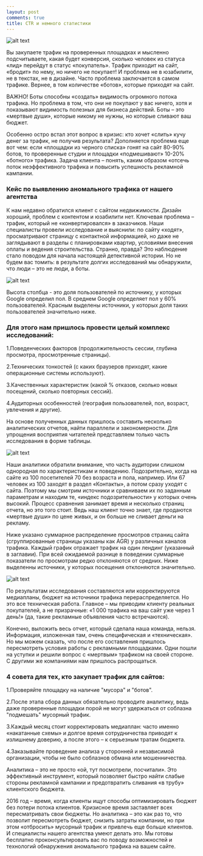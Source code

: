 ```yaml
---
layout: post
comments: true
title: CTR и немного статистики
---
```



![alt text][logo]

Вы закупаете трафик на проверенных площадках и мысленно подсчитываете, какая будет конверсия, сколько человек из статуса «лид» перейдут в статус «покупатель». Трафик приходит на сайт, «бродит» по нему, но ничего не покупает! И проблема не в юзабилити, не в текстах, не в дизайне. Часто проблема заключается в самом трафике. Вернее, в том количестве «ботов», которые приходят на сайт.


ВАЖНО! Боты способны «создать» видимость огромного потока трафика. Но проблема в том, что они не покупают у вас ничего, хотя и показывают видимость полезных для бизнеса действий. Боты – это «мертвые души», которые никому не нужны, но которые сливают ваш бюджет.


Особенно остро встал этот вопрос в кризис: кто хочет «слить» кучу денег за трафик, не получив результата? Дополняется проблема еще вот чем: если «площадки из черного списка» гонят на сайт 80-90% ботов, то проверенные студии и площадки «подмешивают» 10-20% «ботного» трафика. Задача клиента – понять, каким образом «отсечь поток неэффективного трафика и повысить успешность рекламной кампании.




### Кейс по выявлению аномального трафика от нашего агентства

К нам недавно обратился клиент с сайтом недвижимости. Дизайн хороший, проблем с контентом и юзабилити нет. Ключевая проблема – трафик, который не «конвертировался» в заказчиков. Наши специалисты провели исследование и выяснили: по сайту «ходят», просматривают страницу с контактной информацией, но даже не заглядывают в разделы с планировками квартир, условиями внесения оплаты и ведения строительства. 
Странно, правда? Это наблюдение стало поводом для начала настоящей детективной истории. Но не будем вас томить: в результате долгих исследований мы обнаружили, что люди – это не люди, а боты.

![alt text][logo2]

Высота столбца - это доля пользователей по источнику, у которых Google определил пол. В среднем Google определяет пол у 60% пользователей. Красным выделены источники, у которых доля таких пользователей значительно ниже.


### Для этого нам пришлось провести целый комплекс исследований:
1.Поведенческих факторов (продолжительность сессии, глубина просмотра, просмотренные страницы).

2.Технических тонкостей (с каких браузеров приходят, какие операционные системы используют).

3.Качественных характеристик (какой % отказов, сколько новых посещений, сколько повторных сессий).

4.Аудиторных особенностей (география пользователей, пол, возраст, увлечения и другие).


На основе полученных данных пришлось составить несколько аналитических отчетов, найти параллели и закономерности. Для упрощения восприятия читателей представляем только часть исследования в форме таблицы.


![alt text][logo3]


Наши аналитики обратили внимание, что часть аудитории слишком однородная по характеристикам и поведению. Подозрительно, когда на сайте из 100 посетителей 70 без возраста и пола, например. Или 67 человек из 100 заходят в раздел «Контакты», а потом сразу уходят с сайта. 
Поэтому мы смотрим источники и сравниваем их по заданным параметрам и находим те, «индекс подозрительности» у которых очень высокий. Процесс сравнения занимает время и несколько страниц отчета, но это того стоит. Ведь наш клиент точно знает, где продаются «мертвые души» по цене живых, и он больше не сливает деньги на рекламу.


Ниже указано суммарное распределение просмотров страниц сайта (сгруппированные страницы указаны как AGR) у различных каналов трафика. Каждый график отражает трафик на один лендинг (указанный в заглавии). При всей ожидаемой разнице в поведении суммарные показатели по просмотрам редко отклоняются от средних. Ниже выделенны источники, у которых посещения отклоняются значительно.


![alt text][logo4]


По результатам исследования составляются или корректируются медиапланы, бюджет на источники трафика перераспределяется. Но это все техническая работа. Главное – мы приводим клиенту реальных покупателей, а не призрачные: «1 000 трафика на ваш сайт уже через 1 день!» (да, такие рекламные объявления часто встречаются).


Конечно, выложить весь отчет, который сделала наша команда, нельзя. Информация, изложенная там, очень специфическая и «техническая». Но мы можем сказать, что после его составления пришлось пересмотреть условия работы с рекламными площадками. Одни пошли на уступки и решили вопрос с «мертвым» трафиком на своей стороне. С другими же компаниями нам пришлось распрощаться.


### 4 совета для тех, кто закупает трафик для сайтов:

1.Проверяйте площадку на наличие "мусора" и "ботов".

2.После этапа сбора данных обязательно проводите аналитику, ведь даже проверенные площадки порой не могут удержаться от соблазна "подмешать" мусорный трафик.

3.Каждый месяц стоит корректировать медиаплан: часто именно «накатанные схемы» и долгое время сотрудничества приводят к излишнему доверию, а после этого – к серьезным тратам бюджета.

4.Заказывайте проведение анализа у сторонней и независимой организации, чтобы не было соблазнов обмана или мошенничества.


Аналитика – это не просто «ой, тут посмотрели, посчитали». Это эффективный инструмент, который позволяет быстро найти слабые стороны рекламной кампании и предотвратить сливания «в трубу» клиентского бюджета.


2016 год – время, когда клиенты ищут способы оптимизировать бюджет без потери потока клиентов. Кризисное время заставляет всех пересматривать свои бюджеты. Но аналитика – это как раз то, что позволит пересмотреть бюджет, снизить затраты компании, но при этом «отбросить» мусорный трафик и привлечь еще больше клиентов. И специалисты нашего агентства умеют делать это. Мы готовы бесплатно проконсультировать вас по поводу возможностей и технологий обнаружения аномального трафика на вашем сайте.

[logo]: http://www.realweb.ru/images/blog/02-03-2016-1.jpg
[logo2]: http://www.realweb.ru/images/blog/02-03-2016-2.jpg
[logo3]: http://www.realweb.ru/images/blog/02-03-2016-4.jpg
[logo4]: http://www.realweb.ru/images/blog/02-03-2016-3.jpg
